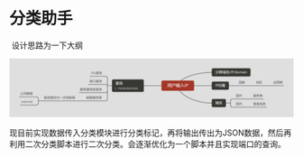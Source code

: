 # 分类助手

​	设计思路为一下大纲

![](image\逻辑图.png)

​	现目前实现数据传入分类模块进行分类标记，再将输出传出为JSON数据，然后再利用二次分类脚本进行二次分类。会逐渐优化为一个脚本并且实现端口的查询。